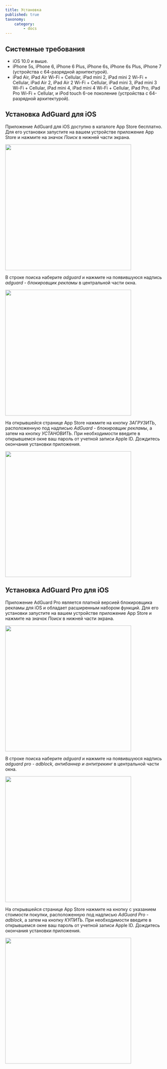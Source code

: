 ```yaml
---
title: Установка
published: true
taxonomy:
    category:
        - docs
---
```


## Системные требования
* iOS 10.0 и выше.
* iPhone 5s, iPhone 6, iPhone 6 Plus, iPhone 6s, iPhone 6s Plus, iPhone 7 (устройства с 64-разрядной архитектурой).
* iPad Air, iPad Air Wi-Fi + Cellular, iPad mini 2, iPad mini 2 Wi-Fi + Cellular, iPad Air 2, iPad Air 2 Wi-Fi + Cellular, iPad mini 3, iPad mini 3 Wi-Fi + Cellular, iPad mini 4, iPad mini 4 Wi-Fi + Cellular, iPad Pro, iPad Pro Wi-Fi + Cellular, и iPod touch 6-ое поколение (устройства с 64-разрядной архитектурой).

## Установка AdGuard для iOS
Приложение AdGuard для iOS доступно в каталоге App Store бесплатно. Для его установки запустите на вашем устройстве приложение App Store и нажмите на значок _Поиск_ в нижней части экрана.

<img src="https://cdn.adguard.com/public/Adguard/kb/installation/iOS/ru/1.png" width="400" />

В строке поиска наберите _adguard_ и нажмите на появившуюся надпись _adguard - блокировщик рекламы_ в центральной части окна.

<img src="https://cdn.adguard.com/public/Adguard/kb/installation/iOS/ru/2.png" width="400" />

На открывшейся странице App Store нажмите на кнопку _ЗАГРУЗИТЬ_, расположенную под надписью _AdGuard - блокировщик рекламы_, а затем на кнопку _УСТАНОВИТЬ_. При необходимости введите в открывшемся окне ваш пароль от учетной записи Apple ID. Дождитесь окончания установки приложения.

<img src="https://cdn.adguard.com/public/Adguard/kb/installation/iOS/ru/3.png" width="400" />

## Установка AdGuard Pro для iOS
 
Приложение AdGuard Pro является платной версией блокировщика рекламы для iOS и обладает расширенным набором функций. Для его установки запустите на вашем устройстве приложение App Store и нажмите на значок _Поиск_ в нижней части экрана.

<img src="https://cdn.adguard.com/public/Adguard/kb/installation/iOS/ru/1.png" width="400" />

В строке поиска наберите _adguard_ и нажмите на появившуюся надпись _adguard pro - adblock, антибаннер и антитрекинг_ в центральной части окна.

<img src="https://cdn.adguard.com/public/Adguard/kb/installation/iOS/ru/2.png" width="400" />

На открывшейся странице App Store нажмите на кнопку с указанием стоимости покупки, расположенную под надписью _AdGuard Pro - adblock_, а затем на кнопку _КУПИТЬ_. При необходимости введите в открывшемся окне ваш пароль от учетной записи Apple ID. Дождитесь окончания установки приложения.

<img src="https://cdn.adguard.com/public/Adguard/kb/installation/iOS/ru/3.png" width="400" />
